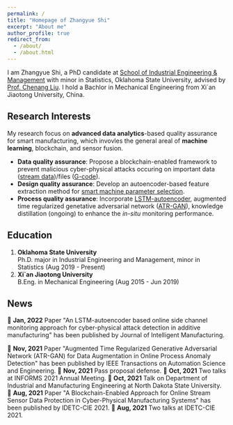 ```yaml
---
permalink: /
title: "Homepage of Zhangyue Shi"
excerpt: "About me"
author_profile: true
redirect_from: 
  - /about/
  - /about.html
---
```


I am Zhangyue Shi, a PhD candidate at [School of Industrial Engineering & Management](https://ceat.okstate.edu/iem/) with minor in Statistics, Oklahoma State University, advised by [Prof. Chenang Liu](https://ceat.okstate.edu/iem/people/c-liu-faculty-profile.html). I hold a Bachlor in Mechanical Engineering from Xi`an Jiaotong University, China.

Research Interests
------
My research focus on **advanced data analytics**-based quality assurance for smart manufacturing, which invovles the general areal of **machine learning**, blockchain, and sensor fusion.
- **Data quality assurance**: Propose a blockchain-enabled framework to prevent malicious cyber-physical attacks occuring on important data ([stream data](https://asmedigitalcollection.asme.org/IDETC-CIE/proceedings-abstract/IDETC-CIE2021/V002T02A035/1128437))/files ([G-code](https://asmedigitalcollection.asme.org/computingengineering/article/21/4/041007/1089710/A-Blockchain-Based-G-Code-Protection-Approach-for)).
- **Design quality assurance**: Develop an autoencoder-based feature extraction method for [smart machine parameter selection](https://www.sciencedirect.com/science/article/pii/S2351978921000056).
- **Process quality assurance**: Incorporate [LSTM-autoencoder](https://link.springer.com/article/10.1007/s10845-021-01879-9), augmented time regularized genetative adversarial network ([ATR-GAN](https://ieeexplore.ieee.org/abstract/document/9592834)), knowledge distillation (ongoing) to enhance the *in-situ* monitoring performance.

Education
------
1. **Oklahoma State University**\
   Ph.D. major in Industrial Engineering and Management, minor in Statistics (Aug 2019 - Present)
2. **Xi`an Jiaotong University**\
   B.Eng. in Mechanical Engineering (Aug 2015 - Jun 2019)

News
------
🐯 **Jan, 2022**  Paper "An LSTM-autoencoder based online side channel monitoring approach for cyber-physical attack detection in additive manufacturing" has been published by Journal of Intelligent Manufacturing.

🐂 **Nov, 2021**  Paper "Augmented Time Regularized Generative Adversarial Network (ATR-GAN) for Data Augmentation in Online Process Anomaly Detection" has been published by IEEE Transactions on Automation Science and Engineering.
🐂 **Nov, 2021** Pass proposal defense. 
🐂 **Oct, 2021** Two talks at INFORMS 2021 Annual Meeting.
🐂 **Oct, 2021** Talk on Department of Industrial and Manufacturing Engineering at North Dakota State University.
🐂 **Aug, 2021** Paper "A Blockchain-Enabled Approach for Online Stream Sensor Data Protection in Cyber-Physical Manufacturing Systems" has been published by IDETC-CIE 2021.
🐂 **Aug, 2021** Two talks at IDETC-CIE 2021.





